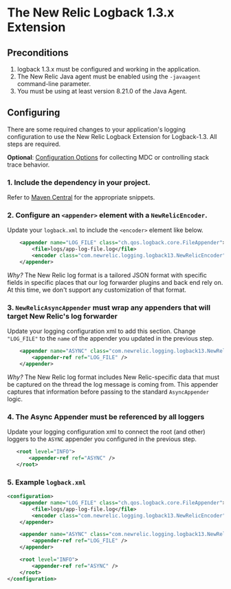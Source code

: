 # The New Relic Logback 1.3.x Extension

## Preconditions

1. logback 1.3.x must be configured and working in the application.
2. The New Relic Java agent must be enabled using the `-javaagent` command-line parameter.
3. You must be using at least version 8.21.0 of the Java Agent.

## Configuring

There are some required changes to your application's logging configuration to use the New Relic
Logback Extension for Logback-1.3. All steps are required.

**Optional**: [Configuration Options](../README.md#configuration-options) for collecting MDC or controlling stack trace behavior.

### 1. Include the dependency in your project.

Refer to [Maven Central](https://search.maven.org/search?q=g:com.newrelic.logging%20a:logback13) for the appropriate snippets.

### 2. Configure an `<appender>` element with a `NewRelicEncoder`.

Update your `logback.xml` to include the `<encoder>` element like below.

```xml
    <appender name="LOG_FILE" class="ch.qos.logback.core.FileAppender">
        <file>logs/app-log-file.log</file>
        <encoder class="com.newrelic.logging.logback13.NewRelicEncoder"/>
    </appender>
```

*Why?* The New Relic log format is a tailored JSON format with specific fields in specific places
that our log forwarder plugins and back end rely on. At this time, we don't support any customization
of that format.

### 3. `NewRelicAsyncAppender` must wrap any appenders that will target New Relic's log forwarder

Update your logging configuration xml to add this section. Change `"LOG_FILE"` to the `name` of the appender
you updated in the previous step.

```xml
    <appender name="ASYNC" class="com.newrelic.logging.logback13.NewRelicAsyncAppender">
        <appender-ref ref="LOG_FILE" />
    </appender>
```

*Why?* The New Relic log format includes New Relic-specific data that must be captured on the thread the log message
is coming from. This appender captures that information before passing to the standard `AsyncAppender` logic.

### 4. The Async Appender must be referenced by all loggers

Update your logging configuration xml to connect the root (and other) loggers to the `ASYNC` appender you configured
in the previous step.

```xml
   <root level="INFO">
       <appender-ref ref="ASYNC" />
   </root>
```
### 5. Example `logback.xml`
```xml
<configuration>
    <appender name="LOG_FILE" class="ch.qos.logback.core.FileAppender">
        <file>logs/app-log-file.log</file>
        <encoder class="com.newrelic.logging.logback13.NewRelicEncoder"/>
    </appender>

    <appender name="ASYNC" class="com.newrelic.logging.logback13.NewRelicAsyncAppender">
        <appender-ref ref="LOG_FILE" />
    </appender>

    <root level="INFO">
        <appender-ref ref="ASYNC" />
    </root>
</configuration>
```